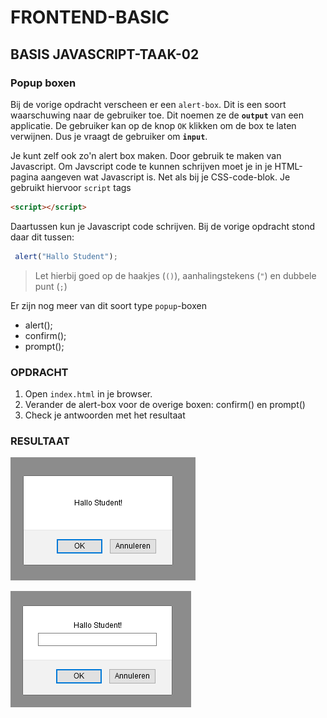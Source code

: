 # FRONTEND-BASIC

## BASIS JAVASCRIPT-TAAK-02

### Popup boxen

Bij de vorige opdracht verscheen er een `alert-box`. Dit is een soort waarschuwing naar de gebruiker toe. Dit noemen ze de __`output`__ van een applicatie. De gebruiker kan op de knop `OK` klikken om de box te laten verwijnen. Dus je vraagt de gebruiker om __`input`__.

Je kunt zelf ook zo'n alert box maken. Door gebruik te maken van Javascript. Om Javscript code te kunnen schrijven moet je in je HTML-pagina aangeven wat Javascript is. Net als bij je CSS-code-blok. Je gebruikt hiervoor `script` tags

```html
<script></script>
```

Daartussen kun je Javascript code schrijven. Bij de vorige opdracht stond daar dit tussen:

```js
 alert("Hallo Student");
```

> Let hierbij goed op de haakjes (`()`), aanhalingstekens (`"`) en dubbele punt (`;`)

Er zijn nog meer van dit soort type `popup`-boxen

- alert();
- confirm();
- prompt();

### OPDRACHT

1. Open `index.html` in je browser.
2. Verander de alert-box voor de overige boxen: confirm() en prompt()
3. Check je antwoorden met het resultaat

### RESULTAAT

![Resultaat](images/confirm.png)

![Resultaat](images/prompt.png)
